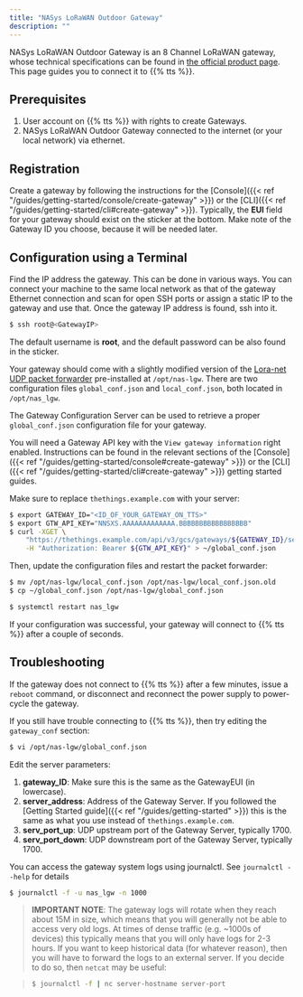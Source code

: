 ```yaml
---
title: "NASys LoRaWAN Outdoor Gateway"
description: ""
---
```


NASys LoRaWAN Outdoor Gateway is an 8 Channel LoRaWAN gateway, whose technical specifications can be found in [the official product page](https://www.nasys.no/product/lorawan-gateway/). This page guides you to connect it to {{% tts %}}.

## Prerequisites

1. User account on {{% tts %}} with rights to create Gateways.
2. NASys LoRaWAN Outdoor Gateway connected to the internet (or your local network) via ethernet.

## Registration

Create a gateway by following the instructions for the [Console]({{< ref "/guides/getting-started/console/create-gateway" >}}) or the [CLI]({{< ref "/guides/getting-started/cli#create-gateway" >}}). Typically, the **EUI** field for your gateway should exist on the sticker at the bottom. Make note of the Gateway ID you choose, because it will be needed later.

## Configuration using a Terminal

Find the IP address the gateway. This can be done in various ways. You can connect your machine to the same local network as that of the gateway Ethernet connection and scan for open SSH ports or assign a static IP to the gateway and use that. Once the gateway IP address is found, ssh into it.

```bash
$ ssh root@<GatewayIP>
```

The default username is **root**, and the default password can be also found in the sticker.

Your gateway should come with a slightly modified version of the [Lora-net UDP packet forwarder](https://github.com/Lora-net/packet_forwarder) pre-installed at `/opt/nas-lgw`. There are two configuration files `global_conf.json` and `local_conf.json`, both located in `/opt/nas_lgw`.

The Gateway Configuration Server can be used to retrieve a proper `global_conf.json` configuration file for your gateway.

You will need a Gateway API key with the `View gateway information` right enabled. Instructions can be found in the relevant sections of the [Console]({{< ref "/guides/getting-started/console#create-gateway" >}}) or the [CLI]({{< ref "/guides/getting-started/cli#create-gateway" >}}) getting started guides.

Make sure to replace `thethings.example.com` with your server:

```bash
$ export GATEWAY_ID="<ID_OF_YOUR_GATEWAY_ON_TTS>"
$ export GTW_API_KEY="NNSXS.AAAAAAAAAAAAA.BBBBBBBBBBBBBBBBB"
$ curl -XGET \
    "https://thethings.example.com/api/v3/gcs/gateways/${GATEWAY_ID}/semtechudp/global_conf.json" \
    -H "Authorization: Bearer ${GTW_API_KEY}" > ~/global_conf.json
```

Then, update the configuration files and restart the packet forwarder:

```bash
$ mv /opt/nas-lgw/local_conf.json /opt/nas-lgw/local_conf.json.old
$ cp ~/global_conf.json /opt/nas-lgw/global_conf.json

$ systemctl restart nas_lgw
```

If your configuration was successful, your gateway will connect to {{% tts %}} after a couple of seconds.

## Troubleshooting

If the gateway does not connect to {{% tts %}} after a few minutes, issue a `reboot` command, or disconnect and reconnect the power supply to power-cycle the gateway.

If you still have trouble connecting to {{% tts %}}, then try editing the `gateway_conf` section:

```bash
$ vi /opt/nas-lgw/global_conf.json
```

Edit the server parameters:

1. **gateway_ID**: Make sure this is the same as the GatewayEUI (in lowercase).
2. **server_address**: Address of the Gateway Server. If you followed the [Getting Started guide]({{< ref "/guides/getting-started" >}}) this is the same as what you use instead of `thethings.example.com`.
3. **serv_port_up**: UDP upstream port of the Gateway Server, typically 1700.
4. **serv_port_down**: UDP downstream port of the Gateway Server, typically 1700.

You can access the gateway system logs using journalctl. See `journalctl --help` for details

```bash
$ journalctl -f -u nas_lgw -n 1000
```

> **IMPORTANT NOTE**: The gateway logs will rotate when they reach about 15M in size, which means that you will generally not be able to access very old logs. At times of dense traffic (e.g. ~1000s of devices) this typically means that you will only have logs for 2-3 hours. If you want to keep historical data (for whatever reason), then you will have to forward the logs to an external server. If you decide to do so, then `netcat` may be useful:

> ```bash
> $ journalctl -f | nc server-hostname server-port
> ```
